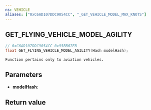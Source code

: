 ```yaml
---
ns: VEHICLE
aliases: ["0xC6AD107DDC9054CC", "_GET_VEHICLE_MODEL_MAX_KNOTS"]
---
```

## GET_FLYING_VEHICLE_MODEL_AGILITY

```c
// 0xC6AD107DDC9054CC 0x95BB67EB
float GET_FLYING_VEHICLE_MODEL_AGILITY(Hash modelHash);
```

```
Function pertains only to aviation vehicles.
```

## Parameters
* **modelHash**: 

## Return value
